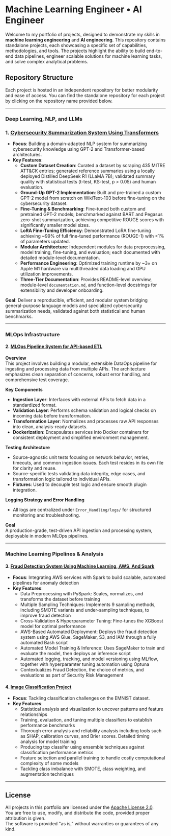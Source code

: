 # Machine Learning Engineer • AI Engineer

Welcome to my portfolio of projects, designed to demonstrate my skills in **machine learning engineering** and **AI engineering**. This repository contains standalone projects, each showcasing a specific set of capabilities, methodologies, and tools. The projects highlight the ability to build end-to-end data pipelines, engineer scalable solutions for machine learning tasks, and solve complex analytical problems.

## Repository Structure

Each project is hosted in an independent repository for better modularity and ease of access. You can find the standalone repository for each project by clicking on the repository name provided below.

---

### Deep Learning, NLP, and LLMs

### 1. [Cybersecurity Summarization System Using Transformers](https://github.com/MiladKetabGhale/LLM_Cybersecurity_Summarizer)

- **Focus**: Building a domain-adapted NLP system for summarizing cybersecurity knowledge using GPT-2 and Transformer-based architectures.
- **Key Features**:
    - **Custom Dataset Creation**: Curated a dataset by scraping 435 MITRE ATT&CK entries; generated reference summaries using a locally deployed Distilled DeepSeek R1 (LLaMA 7B); validated summary quality with statistical tests (t-test, KS-test, p > 0.05) and human evaluation.
    - **Ground-Up GPT-2 Implementation**: Built and pre-trained a custom GPT-2 model from scratch on WikiText-103 before fine-tuning on the cybersecurity dataset.
    - **Fine-Tuning & Benchmarking**: Fine-tuned both custom and pretrained GPT-2 models; benchmarked against BART and Pegasus zero-shot summarization, achieving competitive ROUGE scores with significantly smaller model sizes.
    - **LoRA Fine-Tuning Efficiency**: Demonstrated LoRA fine-tuning achieving ~99% of full fine-tuned performance (ROUGE-1) with <1% of parameters updated.
    - **Modular Architecture**: Independent modules for data preprocessing, model training, fine-tuning, and evaluation; each documented with detailed module-level documentation.
    - **Performance Engineering**: Optimized training runtime by ~3× on Apple M1 hardware via multithreaded data loading and GPU utilization improvements.
    - **Three-Tier Documentation**: Provides README-level overview, module-level `documentation.md`, and function-level docstrings for extensibility and developer onboarding.

**Goal**: Deliver a reproducible, efficient, and modular system bridging general-purpose language models and specialized cybersecurity summarization needs, validated against both statistical and human benchmarks.

---

### MLOps Infrastructure

#### 2. [MLOps Pipeline System for API-based ETL](https://github.com/MiladKetabGhale/FinTech-API-Based-ETL-Framework)

**Overview**  
This project involves building a modular, extensible DataOps pipeline for ingesting and processing data from multiple APIs. The architecture emphasizes clean separation of concerns, robust error handling, and comprehensive test coverage.

**Key Components**
- **Ingestion Layer**: Interfaces with external APIs to fetch data in a standardized format.
- **Validation Layer**: Performs schema validation and logical checks on incoming data before transformation.
- **Transformation Layer**: Normalizes and processes raw API responses into clean, analysis-ready datasets.
- **Dockerization**: Encapsulates services into Docker containers for consistent deployment and simplified environment management.

**Testing Architecture**
- Source-agnostic unit tests focusing on network behavior, retries, timeouts, and common ingestion issues. Each test resides in its own file for clarity and reuse.
- Source-specific tests validating data integrity, edge cases, and transformation logic tailored to individual APIs.
- **Fixtures**: Used to decouple test logic and ensure smooth plugin integration.

**Logging Strategy and Error Handling**
- All logs are centralized under `Error_Handling/logs/` for structured monitoring and troubleshooting.

**Goal**  
A production-grade, test-driven API ingestion and processing system, deployable in modern MLOps pipelines.

---

### Machine Learning Pipelines & Analysis

#### 3. [Fraud Detection System Using Machine Learning, AWS, And Spark](https://github.com/MiladKetabGhale/Credit_Card_Fraud_Detection_System)
- **Focus**: Integrating AWS services with Spark to build scalable, automated pipelines for anomaly detection
- **Key Features**:
    - Data Preprocessing with PySpark: Scales, normalizes, and transforms the dataset before training
    - Multiple Sampling Techniques: Implements 9 sampling methods, including SMOTE variants and under-sampling techniques, to improve fraud detection
    - Cross-Validation & Hyperparameter Tuning: Fine-tunes the XGBoost model for optimal performance
    - AWS-Based Automated Deployment: Deploys the fraud detection system using AWS Glue, SageMaker, S3, and IAM through a fully automated Bash script
    - Automated Model Training & Inference: Uses SageMaker to train and evaluate the model, then deploys an inference script
    - Automated logging, tracking, and model versioning using MLflow, together with hyperparamter tuning automation using Optuna
    - Contextualizes Fraud Detection, the choice of metrics, and evaluations as part of Security Risk Management

#### 4. [Image Classification Project](https://github.com/MiladKetabGhale/Image_Classification)
- **Focus**: Tackling classification challenges on the EMNIST dataset.
- **Key Features**:
    - Statistical analysis and visualization to uncover patterns and feature relationships
    - Training, evaluation, and tuning multiple classifiers to establish performance benchmarks
    - Thorough error analysis and reliability analysis including tools such as SHAP, calibration curves, and Brier scores. Detailed timing analysis for model training
    - Producing top classifer using ensemble techniques against classification performance metrics
    - Feature selection and parallel training to handle costly computational complexity of some models
    - Tackling class imbalance with SMOTE, class weighting, and augmentation techniques 
---

## License
All projects in this portfolio are licensed under the [Apache License 2.0](https://www.apache.org/licenses/LICENSE-2.0).  
You are free to use, modify, and distribute the code, provided proper attribution is given.  
The software is provided "as is," without warranties or guarantees of any kind.
